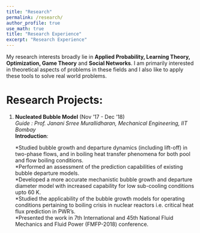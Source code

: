 ```yaml
---
title: "Research"
permalink: /research/
author_profile: true
use_math: true
title: "Research Experience"
excerpt: "Research Experience"
---
```


My research interests broadly lie in **Applied Probability, Learning Theory, Optimization, Game Theory** and **Social Networks**. I am primarily interested in theoretical aspects of problems in these fields and I also like to apply these tools to solve real world problems.


Research Projects:
===
1.  **Nucleated Bubble Model** (Nov ’17 - Dec ’18) <br/>
    *Guide : Prof. Janani Srree Murallidharan, Mechanical Engineering, IIT Bombay* <br/>
    **Introduction**: 
    
    *Studied bubble growth and departure dynamics (including lift-off) in two-phase flows, and in boiling heat transfer phenomena for both pool and flow boiling conditions.<br/>
    *Performed an assessment of the prediction capabilities of existing bubble departure models.<br/>
    *Developed a more accurate mechanistic bubble growth and departure diameter model with
increased capability for low sub-cooling conditions upto 60 K.<br/>
    *Studied the applicability of the bubble growth models for operating conditions pertaining to boiling
crisis in nuclear reactors i.e. critical heat flux prediction in PWR’s.<br/>
    *Presented the work in 7th International and 45th National Fluid Mechanics and Fluid Power
(FMFP-2018) conference.<br/>
